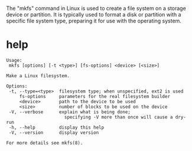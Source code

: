 # 

The "mkfs" command in Linux is used to create a file system on a storage device or partition. It is typically used to format a disk or partition with a specific file system type, preparing it for use with the operating system.

# help 

```
Usage:
 mkfs [options] [-t <type>] [fs-options] <device> [<size>]

Make a Linux filesystem.

Options:
 -t, --type=<type>  filesystem type; when unspecified, ext2 is used
     fs-options     parameters for the real filesystem builder
     <device>       path to the device to be used
     <size>         number of blocks to be used on the device
 -V, --verbose      explain what is being done;
                      specifying -V more than once will cause a dry-run
 -h, --help         display this help
 -V, --version      display version

For more details see mkfs(8).
```


